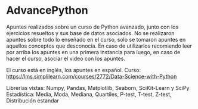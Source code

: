 # AdvancePython
Apuntes realizados sobre un curso de Python avanzado, junto con los ejercicios resueltos y sus base de datos asociados.
No se realizaron apuntes sobre todo lo enseñado en el curso, solo se tomaron apuntes en aquellos conceptos que desconocía.
En caso de utilizarlos recomiendo leer por arriba los apuntes en una primera instancia para luego, en caso de hacer el curso, asociar el video con los apuntes.

El curso está en inglés, los apuntes en español.
Curso: https://lms.simplilearn.com/courses/2772/Data-Science-with-Python

Librerias vistas: Numpy, Pandas, Matplotlib, Seaborn, SciKit-Learn y SciPy
Estadística: Media, Moda, Mediana, Quartiles, P-test, T-test, Z-test, Distribución estandar

